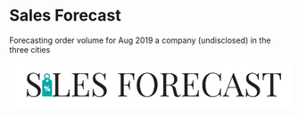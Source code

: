 # Sales Forecast
Forecasting order volume for Aug 2019 a company (undisclosed) in the three cities
<p align="center">
<img src="images/sales_logo.png">
</p>
